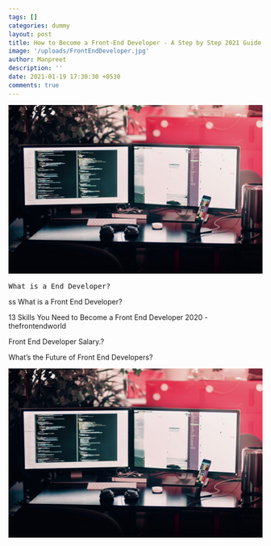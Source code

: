 ```yaml
---
tags: []
categories: dummy
layout: post
title: How to Become a Front-End Developer - A Step by Step 2021 Guide
image: '/uploads/FrontEndDeveloper.jpg'
author: Manpreet
description: ''
date: 2021-01-19 17:30:30 +0530
comments: true
---
```


![](/uploads/FrontEndDeveloper.jpg)

<pre>What is a End Developer?</pre>

ss
What is a Front End Developer?

13 Skills You Need to Become a Front End Developer 2020 - thefrontendworld

Front End Developer Salary.?

What’s the Future of Front End Developers?

![](/uploads/FrontEndDeveloper.jpg)
